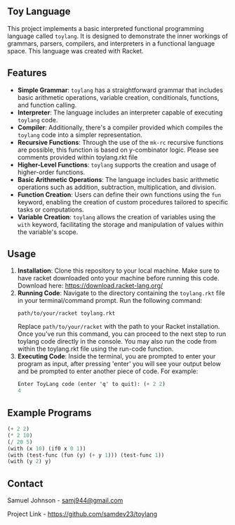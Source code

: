 ## Toy Language

This project implements a basic interpreted functional programming language called `toylang`. It is designed to demonstrate the inner workings of grammars, parsers, compilers, and interpreters in a functional language space. This language was created with Racket. 

## Features
- **Simple Grammar**: `toylang` has a straightforward grammar that includes basic arithmetic operations, variable creation, conditionals, functions, and function calling.
- **Interpreter**: The language includes an interpreter capable of executing `toylang` code.
- **Compiler**: Additionally, there's a compiler provided which compiles the `toylang` code into a simpler representation.
- **Recursive Functions**: Through the use of the `mk-rc` recursive functions are possible, this function is based on y-combinator logic. Please see comments provided within toylang.rkt file
- **Higher-Level Functions**: `toylang` supports the creation and usage of higher-order functions.
- **Basic Arithmetic Operations**: The language includes basic arithmetic operations such as addition, subtraction, multiplication, and division.
- **Function Creation**: Users can define their own functions using the `fun` keyword, enabling the creation of custom procedures tailored to specific tasks or computations.
- **Variable Creation**: `toylang` allows the creation of variables using the `with` keyword, facilitating the storage and manipulation of values within the variable's scope.

## Usage
1. **Installation**: Clone this repository to your local machine. Make sure to have racket downloaded onto your machine before running this code. Download here: https://download.racket-lang.org/
2. **Running Code**: Navigate to the directory containing the `toylang.rkt` file in your terminal/command prompt. Run the following command:
    ```
    path/to/your/racket toylang.rkt
    ```
    Replace `path/to/your/racket` with the path to your Racket installation. Once you've run this command, you can proceed to the next step to run toylang code directly in
    the console. You may also run the code from within the toylang.rkt file using the run-code function.
4. **Executing Code**: Inside the terminal, you are prompted to enter your program as input, after pressing 'enter' you will see your output below and be prompted
   to enter another piece of code. For example:
    ```scheme
    Enter ToyLang code (enter 'q' to quit): (+ 2 2)
    4
    ```
    
## Example Programs
```scheme
(+ 2 2) 
(* 2 10)
(/ 20 5)
(with (x 10) (if0 x 0 1))
(with (test-func (fun (y) (+ y 1))) (test-func 1))
(with (y 2) y)
```

## Contact
Samuel Johnson - samj944@gmail.com  

Project Link - https://github.com/samdev23/toylang

